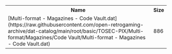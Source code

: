 <table>
<tr><th>Name</th><th>Size</th></tr>
<tr><td>
[Multi-format - Magazines - Code Vault.dat](https://raw.githubusercontent.com/open-retrogaming-archive/dat-catalog/main/root/basic/TOSEC-PIX/Multi-format/Magazines/Code Vault/Multi-format - Magazines - Code Vault.dat)
</td><td>886</td></tr>
</table>
